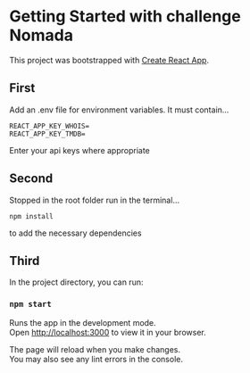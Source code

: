 # Getting Started with challenge Nomada

This project was bootstrapped with [Create React App](https://github.com/facebook/create-react-app).

## First

Add an .env file for environment variables.
It must contain...

~~~
REACT_APP_KEY_WHOIS=
REACT_APP_KEY_TMDB=
~~~

Enter your api keys where appropriate

## Second

Stopped in the root folder run in the terminal...

~~~
npm install
~~~

to add the necessary dependencies

## Third

In the project directory, you can run:

### `npm start`

Runs the app in the development mode.\
Open [http://localhost:3000](http://localhost:3000) to view it in your browser.

The page will reload when you make changes.\
You may also see any lint errors in the console.